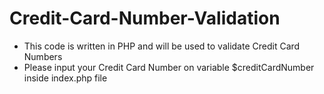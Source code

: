 # Credit-Card-Number-Validation
- This code is written in PHP and will be used to validate Credit Card Numbers
- Please input your Credit Card Number on variable $creditCardNumber inside index.php file
